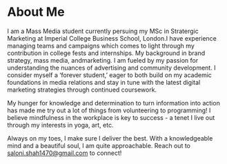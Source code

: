 # About Me

I am a Mass Media student currently persuing my MSc in Stratergic Marketing at Imperial College Business School, London.I have experience managing teams and campaigns which comes to light through my contribution in college fests and internships. My background in brand strategy, mass media, andmarketing. I am fueled by my passion for understanding the nuances of advertising and community development. I consider myself a ‘forever student,’ eager to both build on my academic foundations in media relations and stay in tune with the latest digital marketing strategies through continued coursework.

My hunger for knowledge and determination to turn information into action has made me try out a lot of things from volunteering to programming! I believe mindfulness in the workplace is key to success - a tenet I live out through my interests in yoga, art, etc. 

Always on my toes, I make sure I deliver the best. With a knowledgeable mind and a beautiful soul, I am quite approachable. Reach out to saloni.shah1470@gmail.com to connect!


